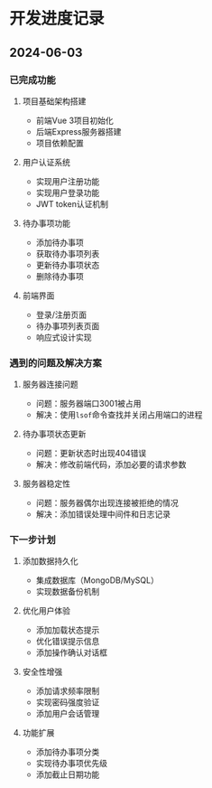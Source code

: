 # 开发进度记录

## 2024-06-03

### 已完成功能
1. 项目基础架构搭建
   - 前端Vue 3项目初始化
   - 后端Express服务器搭建
   - 项目依赖配置

2. 用户认证系统
   - 实现用户注册功能
   - 实现用户登录功能
   - JWT token认证机制

3. 待办事项功能
   - 添加待办事项
   - 获取待办事项列表
   - 更新待办事项状态
   - 删除待办事项

4. 前端界面
   - 登录/注册页面
   - 待办事项列表页面
   - 响应式设计实现

### 遇到的问题及解决方案
1. 服务器连接问题
   - 问题：服务器端口3001被占用
   - 解决：使用`lsof`命令查找并关闭占用端口的进程

2. 待办事项状态更新
   - 问题：更新状态时出现404错误
   - 解决：修改前端代码，添加必要的请求参数

3. 服务器稳定性
   - 问题：服务器偶尔出现连接被拒绝的情况
   - 解决：添加错误处理中间件和日志记录

### 下一步计划
1. 添加数据持久化
   - 集成数据库（MongoDB/MySQL）
   - 实现数据备份机制

2. 优化用户体验
   - 添加加载状态提示
   - 优化错误提示信息
   - 添加操作确认对话框

3. 安全性增强
   - 添加请求频率限制
   - 实现密码强度验证
   - 添加用户会话管理

4. 功能扩展
   - 添加待办事项分类
   - 实现待办事项优先级
   - 添加截止日期功能 